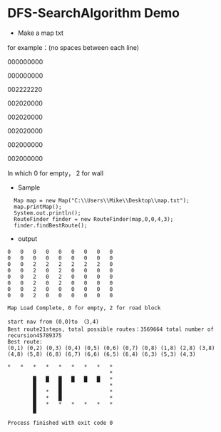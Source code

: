 # DFS-SearchAlgorithm Demo

- Make a map txt

for example：(no spaces between each line)

000000000

000000000

002222220

002020000

002020000

002020000

002000000

002000000

In which 0 for empty， 2 for  wall

- Sample 

```
  Map map = new Map("C:\\Users\\Mike\\Desktop\\map.txt");
  map.printMap();
  System.out.println();
  RouteFinder finder = new RouteFinder(map,0,0,4,3);
  finder.findBestRoute();
```

- output 

```
0	0	0	0	0	0	0	0	0	
0	0	0	0	0	0	0	0	0	
0	0	2	2	2	2	2	2	0	
0	0	2	0	2	0	0	0	0	
0	0	2	0	2	0	0	0	0	
0	0	2	0	2	0	0	0	0	
0	0	2	0	0	0	0	0	0	
0	0	2	0	0	0	0	0	0	

Map Load Complete, 0 for empty, 2 for road block

start nav from (0,0)to （3,4)
Best route21steps, total possible routes：3569664 total number of recursion45789375
Best route: 
(0,1) (0,2) (0,3) (0,4) (0,5) (0,6) (0,7) (0,8) (1,8) (2,8) (3,8) (4,8) (5,8) (6,8) (6,7) (6,6) (6,5) (6,4) (6,3) (5,3) (4,3) 

*	*	*	*	*	*	*	*	*	
 	 	 	 	 	 	 	 	*	
 	 	█	█	█	█	█	█	*	
 	 	█	 	█	 	 	 	*	
 	 	█	*	█	 	 	 	*	
 	 	█	*	█	 	 	 	*	
 	 	█	*	*	*	*	*	*	
 	 	█	 	 	 	 	 	 	

Process finished with exit code 0

```

